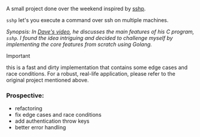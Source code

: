 A small project done over the weekend inspired by [sshp](https://github.com/bahamas10/sshp).

`sshp` let's you execute a command over ssh on multiple machines.

_Synopsis:_ _In [Dave's video](https://youtu.be/m_Gr0510IHc), he discusses the main features of his C program, `sshp`. I found the idea intriguing and decided to challenge myself by implementing the core features from scratch using Golang._


> [!IMPORTANT]
> this is a fast and dirty implementation that contains some edge cases and race conditions.
> For a robust, real-life application, please refer to the original project mentioned above.

### Prospective:

- refactoring
- fix edge cases and race conditions
- add authentication throw keys
- better error handling
